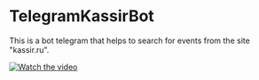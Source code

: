 # TelegramKassirBot
This is a bot telegram that helps to search for events from the site "kassir.ru".

[![Watch the video](https://imgur.com/4Rn5A6j)](https://drive.google.com/file/d/1-VJW-nxjdvlTA8zbgPguj3b_wAKewj6V/view?usp=sharing)
